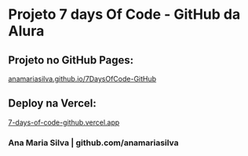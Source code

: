 # Projeto 7 days Of Code - GitHub da Alura

## Projeto no GitHub Pages:

[anamariasilva.github.io/7DaysOfCode-GitHub](https://anamariasilva.github.io/7DaysOfCode-GitHub/)

## Deploy na Vercel:

[7-days-of-code-github.vercel.app](https://7-days-of-code-github.vercel.app/)

### Ana Maria Silva | github.com/anamariasilva

